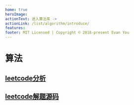 ```yaml
---
home: true
heroImage: 
actionText: 进入算法库 ->
actionLink: /list/algorithm/introduce/
features:
footer: MIT Licensed | Copyright © 2018-present Evan You
---
```


# 算法
## [leetcode分析](/list/algorithm/introduce/)
## [leetcode解题源码](https://github.com/runope/acm)

